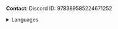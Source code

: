 **Contact**:
       Discord ID: 978389585224671252
       
<details>
<summary>Languages</summary>

<li>Often: Python</li>
<li>Not often: C++, C#, Rust</li>     
</details>
